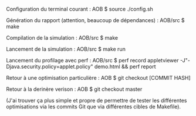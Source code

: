 Configuration du terminal courant :
    AOB $ source ./config.sh
    
Génération du rapport (attention, beaucoup de dépendances) :
    AOB/src $ make

Compilation de la simulation :
    AOB/src $ make
    
Lancement de la simulation :
    AOB/src $ make run
    
Lancement du profilage avec perf :
    AOB/src $ perf record appletviewer -J"-Djava.security.policy=applet.policy" demo.html && perf report

Retour à une optimisation particulière :
    AOB $ git checkout [COMMIT HASH]
    
Retour à la derinère verison :
    AOB $ git checkout master

(J'ai trouver ça plus simple et propre de permettre de tester les différentes optimisations via les commits Git que via différentes cibles de Makefile).
